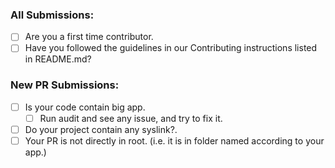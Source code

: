 ### All Submissions:

- [ ] Are you a first time contributor.
- [ ] Have you followed the guidelines in our Contributing instructions listed in README.md?

<!-- You can erase any parts of this template not applicable to your Pull Request. -->

### New PR Submissions:

 - [ ] Is your code contain big app.
   - [ ] Run audit and see any issue, and try to fix it.
 - [ ] Do your project contain any syslink?.
 - [ ] Your PR is not directly in root. (i.e. it is in folder named according to your app.)

<!-- Wait till PR is reviewed. If you can't wait mention @darkRaspberry . Repo maintainers are available in IST only. Don't panic-->
<!-- Your PR will be merged-->
